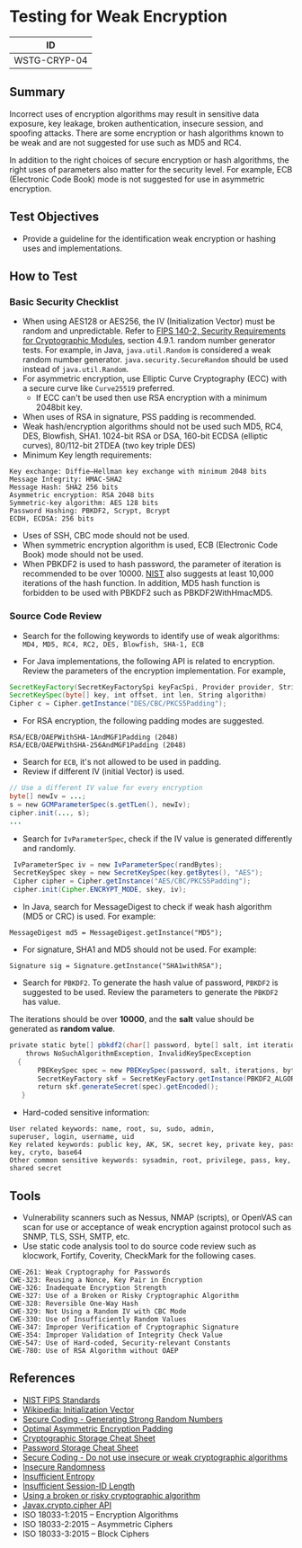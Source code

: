 # Testing for Weak Encryption

|ID          |
|------------|
|WSTG-CRYP-04|

## Summary

Incorrect uses of encryption algorithms may result in sensitive data exposure, key leakage, broken authentication, insecure session, and spoofing attacks. There are some encryption or hash algorithms known to be weak and are not suggested for use such as MD5 and RC4.

In addition to the right choices of secure encryption or hash algorithms, the right uses of parameters also matter for the security level. For example, ECB (Electronic Code Book) mode is not suggested for use in asymmetric encryption.

## Test Objectives

- Provide a guideline for the identification weak encryption or hashing uses and implementations.

## How to Test

### Basic Security Checklist

- When using AES128 or AES256, the IV (Initialization Vector) must be random and unpredictable. Refer to [FIPS 140-2, Security Requirements for Cryptographic Modules](https://csrc.nist.gov/publications/detail/fips/140/2/final), section 4.9.1. random number generator tests. For example, in Java, `java.util.Random` is considered a weak random number generator. `java.security.SecureRandom` should be used instead of `java.util.Random`.
- For asymmetric encryption, use Elliptic Curve Cryptography (ECC) with a secure curve like `Curve25519` preferred.
    - If ECC can't be used then use RSA encryption with a minimum 2048bit key.
- When uses of RSA in signature, PSS padding is recommended.
- Weak hash/encryption algorithms should not be used such MD5, RC4, DES, Blowfish, SHA1. 1024-bit RSA or DSA, 160-bit ECDSA (elliptic curves), 80/112-bit 2TDEA (two key triple DES)
- Minimum Key length requirements:

```text
Key exchange: Diffie–Hellman key exchange with minimum 2048 bits
Message Integrity: HMAC-SHA2
Message Hash: SHA2 256 bits
Asymmetric encryption: RSA 2048 bits
Symmetric-key algorithm: AES 128 bits
Password Hashing: PBKDF2, Scrypt, Bcrypt
ECDH, ECDSA: 256 bits
```

- Uses of SSH, CBC mode should not be used.
- When symmetric encryption algorithm is used, ECB (Electronic Code Book) mode should not be used.
- When PBKDF2 is used to hash password, the parameter of iteration is recommended to be over 10000. [NIST](https://pages.nist.gov/800-63-3/sp800-63b.html#sec5) also suggests at least 10,000 iterations of the hash function. In addition, MD5 hash function is forbidden to be used with PBKDF2 such as PBKDF2WithHmacMD5.

### Source Code Review

- Search for the following keywords to identify use of weak algorithms: `MD4, MD5, RC4, RC2, DES, Blowfish, SHA-1, ECB`

- For Java implementations, the following API is related to encryption. Review the parameters of the encryption implementation. For example,

```java
SecretKeyFactory(SecretKeyFactorySpi keyFacSpi, Provider provider, String algorithm)
SecretKeySpec(byte[] key, int offset, int len, String algorithm)
Cipher c = Cipher.getInstance("DES/CBC/PKCS5Padding");
```

- For RSA encryption, the following padding modes are suggested.

```text
RSA/ECB/OAEPWithSHA-1AndMGF1Padding (2048)
RSA/ECB/OAEPWithSHA-256AndMGF1Padding (2048)
```

- Search for `ECB`, it's not allowed to be used in padding.
- Review if different IV (initial Vector) is used.

```java
// Use a different IV value for every encryption
byte[] newIv = ...;
s = new GCMParameterSpec(s.getTLen(), newIv);
cipher.init(..., s);
...
```

- Search for `IvParameterSpec`, check if the IV value is generated differently and randomly.

```java
 IvParameterSpec iv = new IvParameterSpec(randBytes);
 SecretKeySpec skey = new SecretKeySpec(key.getBytes(), "AES");
 Cipher cipher = Cipher.getInstance("AES/CBC/PKCS5Padding");
 cipher.init(Cipher.ENCRYPT_MODE, skey, iv);
```

- In Java, search for MessageDigest to check if weak hash algorithm (MD5 or CRC) is used. For example:

`MessageDigest md5 = MessageDigest.getInstance("MD5");`

- For signature, SHA1 and MD5 should not be used. For example:

`Signature sig = Signature.getInstance("SHA1withRSA");`

- Search for `PBKDF2`. To generate the hash value of password, `PBKDF2` is suggested to be used. Review the parameters to generate the `PBKDF2` has value.

The iterations should be over **10000**, and the **salt** value should be generated as **random value**.

```java
private static byte[] pbkdf2(char[] password, byte[] salt, int iterations, int bytes)
    throws NoSuchAlgorithmException, InvalidKeySpecException
  {
       PBEKeySpec spec = new PBEKeySpec(password, salt, iterations, bytes * 8);
       SecretKeyFactory skf = SecretKeyFactory.getInstance(PBKDF2_ALGORITHM);
       return skf.generateSecret(spec).getEncoded();
   }
```

- Hard-coded sensitive information:

```text
User related keywords: name, root, su, sudo, admin, superuser, login, username, uid
Key related keywords: public key, AK, SK, secret key, private key, passwd, password, pwd, share key, shared key, cryto, base64
Other common sensitive keywords: sysadmin, root, privilege, pass, key, code, master, admin, uname, session, token, Oauth, privatekey, shared secret
```

## Tools

- Vulnerability scanners such as Nessus, NMAP (scripts), or OpenVAS can scan for use or acceptance of weak encryption against protocol such as SNMP, TLS, SSH, SMTP, etc.
- Use static code analysis tool to do source code review such as klocwork, Fortify, Coverity, CheckMark for the following cases.

```text
CWE-261: Weak Cryptography for Passwords
CWE-323: Reusing a Nonce, Key Pair in Encryption
CWE-326: Inadequate Encryption Strength
CWE-327: Use of a Broken or Risky Cryptographic Algorithm
CWE-328: Reversible One-Way Hash
CWE-329: Not Using a Random IV with CBC Mode
CWE-330: Use of Insufficiently Random Values
CWE-347: Improper Verification of Cryptographic Signature
CWE-354: Improper Validation of Integrity Check Value
CWE-547: Use of Hard-coded, Security-relevant Constants
CWE-780: Use of RSA Algorithm without OAEP
```

## References

- [NIST FIPS Standards](https://csrc.nist.gov/publications/fips)
- [Wikipedia: Initialization Vector](https://en.wikipedia.org/wiki/Initialization_vector)
- [Secure Coding - Generating Strong Random Numbers](https://www.securecoding.cert.org/confluence/display/java/MSC02-J.+Generate+strong+random+numbers)
- [Optimal Asymmetric Encryption Padding](https://en.wikipedia.org/wiki/Optimal_asymmetric_encryption_padding)
- [Cryptographic Storage Cheat Sheet](https://cheatsheetseries.owasp.org/cheatsheets/Cryptographic_Storage_Cheat_Sheet.html)
- [Password Storage Cheat Sheet](https://cheatsheetseries.owasp.org/cheatsheets/Password_Storage_Cheat_Sheet.html)
- [Secure Coding - Do not use insecure or weak cryptographic algorithms](https://www.securecoding.cert.org/confluence/display/java/MSC61-J.+Do+not+use+insecure+or+weak+cryptographic+algorithms)
- [Insecure Randomness](https://owasp.org/www-community/vulnerabilities/Insecure_Randomness)
- [Insufficient Entropy](https://owasp.org/www-community/vulnerabilities/Insufficient_Entropy)
- [Insufficient Session-ID Length](https://owasp.org/www-community/vulnerabilities/Insufficient_Session-ID_Length)
- [Using a broken or risky cryptographic algorithm](https://owasp.org/www-community/vulnerabilities/Using_a_broken_or_risky_cryptographic_algorithm)
- [Javax.crypto.cipher API](https://docs.oracle.com/javase/8/docs/api/javax/crypto/Cipher.html)
- ISO 18033-1:2015 – Encryption Algorithms
- ISO 18033-2:2015 – Asymmetric Ciphers
- ISO 18033-3:2015 – Block Ciphers
